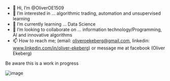 - 👋 Hi, I’m @OliverOE1509
- 👀 I’m interested in ... algorithmic trading, automation and unsupervised learning
- 🌱 I’m currently learning ... Data Science
- 💞️ I’m looking to collaborate on ... information technology/Programming, AI and innovative algorithms 
- 📫 How to reach me; (email: oliveroekeberg@gmail.com, linkedin: www.linkedin.com/in/oliver-ekeberg) or message me at facebook (Oliver Ekeberg)
  
Be aware this is a work in progress

<!---
OliverOE1509/OliverOE1509 is a ✨ special ✨ repository because its `README.md` (this file) appears on your GitHub profile.
You can click the Preview link to take a look at your changes.

--->

![image](https://github.com/OliverOE1509/OliverOE1509/assets/90964700/e8cd9bec-8fa9-48ec-8f2e-0362e0743aef)
